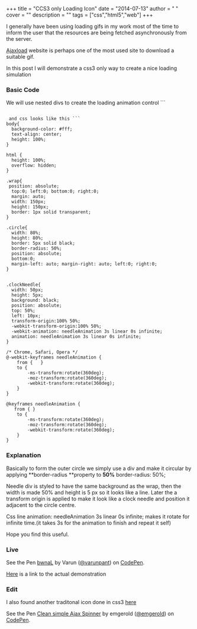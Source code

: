 
+++
title = "CCS3 only Loading Icon"
date = "2014-07-13"
author = " "
cover = ""
description = ""
tags = ["css","html5","web"]
+++

I generally have been using loading gifs in my work most of the time to inform the user that the resources are being fetched asynchronously from the server.

  [Ajaxload](http://www.ajaxload.info/) website is perhaps one of the most used site to download a suitable gif.

 In this post I will demonstrate a css3 only way to create a nice loading simulation 

 ### Basic Code

 We will use nested divs to create the loading animation control ```
<div class="wrap">
   <div class='circle'>
      <div class="clockNeedle"></div>
    </div>
</div>

```
   
 and css looks like this ```
body{
  background-color: #fff;
  text-align: center;
  height: 100%;
}

html {
  height: 100%;
  overflow: hidden;
}

.wrap{
 position: absolute;
  top:0; left:0; bottom:0; right:0;
  margin: auto;
  width: 150px;
  height: 150px;
  border: 1px solid transparent;
}

.circle{
  width: 80%;
  height: 80%;
  border: 5px solid black;
  border-radius: 50%;
  position: absolute;
  bottom:0;
  margin-left: auto; margin-right: auto; left:0; right:0;
}


.clockNeedle{
  width: 50px;
  height: 5px;
  background: black;
  position: absolute;
  top: 50%;
  left: 10px;
  transform-origin:100% 50%;
  -webkit-transform-origin:100% 50%;
  -webkit-animation: needleAnimation 3s linear 0s infinite;
  animation: needleAnimation 3s linear 0s infinite;
}

/* Chrome, Safari, Opera */
@-webkit-keyframes needleAnimation {
    from {   }
    to {
    	-ms-transform:rotate(360deg);
    	-moz-transform:rotate(360deg);
    	-webkit-transform:rotate(360deg);
	}
}

@keyframes needleAnimation {
   from { }
    to {
    	-ms-transform:rotate(360deg);
    	-moz-transform:rotate(360deg);
    	-webkit-transform:rotate(360deg);
	}
}

```
 

 ### Explanation

 Basically to form the outer circle we simply use a div and make it circular by applying **border-radius **property to **50%**  border-radius: 50%;

 Needle div is styled to have the same background as the wrap, then the width is made 50% and height is 5 px so it looks like a line. Later the a transform origin is applied to make it look like a clock needle and position it adjacent to the circle centre.

  Css line  animation: needleAnimation 3s linear 0s infinite; makes it rotate for infinite time.(it takes 3s for the animation to finish and repeat it self) 

 Hope you find this useful.

 ### Live

 See the Pen [bwnaL](http://codepen.io/varunpant/pen/bwnaL/) by Varun ([@varunpant](http://codepen.io/varunpant)) on [CodePen](http://codepen.io).

  [Here](http://codepen.io/varunpant/pen/bwnaL?editors=110) is a link to the actual demonstration

 ### Edit

 I also found another traditonal icon done in css3 [here](http://codepen.io/emgerold/pen/EwCxi) 

 See the Pen [Clean simple Ajax Spinner](http://codepen.io/emgerold/pen/EwCxi/) by emgerold ([@emgerold](http://codepen.io/emgerold)) on [CodePen](http://codepen.io).

 

